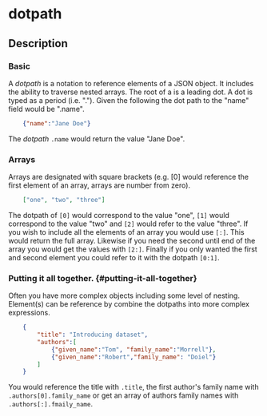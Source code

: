 dotpath
=======

Description
-----------

### Basic

A *dotpath* is a notation to reference elements of a JSON object. It
includes the ability to traverse nested arrays. The root of a is a
leading dot. A dot is typed as a period (i.e. \".\"). Given the
following the dot path to the \"name\" field would be \".name\".

~~~json
    {"name":"Jane Doe"}
~~~

The *dotpath* `.name` would return the value \"Jane Doe\".

### Arrays

Arrays are designated with square brackets (e.g. \[0\] would reference
the first element of an array, arrays are number from zero).

~~~json
    ["one", "two", "three"]
~~~

The dotpath of `[0]` would correspond to the value \"one\", `[1]` would
correspond to the value \"two\" and `[2]` would refer to the value
\"three\". If you wish to include all the elements of an array you would
use `[:]`. This would return the full array. Likewise if you need the
second until end of the array you would get the values with `[2:]`.
Finally if you only wanted the first and second element you could refer
to it with the dotpath `[0:1]`.

### Putting it all together. {#putting-it-all-together}

Often you have more complex objects including some level of nesting.
Element(s) can be reference by combine the dotpaths into more complex
expressions.

~~~json
    {
        "title": "Introducing dataset",
        "authors":[
            {"given_name":"Tom", "family_name":"Morrell"},
            {"given_name":"Robert","family_name": "Doiel"}
        ]
    }
~~~

You would reference the title with `.title`, the first author\'s family
name with `.authors[0].family_name` or get an array of authors family
names with `.authors[:].fmaily_name`.

